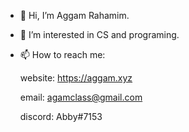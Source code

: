 - 👋 Hi, I’m Aggam Rahamim.
- 👀 I’m interested in CS and programing.
- 📫 How to reach me:

  website: https://aggam.xyz

  email: agamclass@gmail.com
  
  discord: Abby#7153

